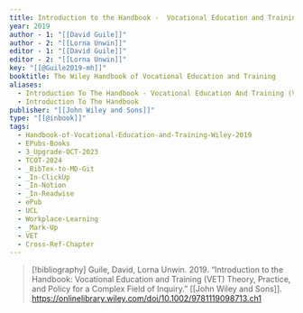 ```yaml
---
title: Introduction to the Handbook -  Vocational Education and Training (VET) Theory, Practice, and Policy for a Complex Field of Inquiry
year: 2019
author - 1: "[[David Guile]]"
author - 2: "[[Lorna Unwin]]"
editor - 1: "[[David Guile]]"
editor - 2: "[[Lorna Unwin]]"
key: "[[@Guile2019-mh]]"
booktitle: The Wiley Handbook of Vocational Education and Training
aliases:
  - Introduction To The Handbook - Vocational Education And Training (VET) Theory, Practice, And Policy For A Complex Field Of Inquiry
  - Introduction To The Handbook
publisher: "[[John Wiley and Sons]]"
type: "[[@inbook]]"
tags:
  - Handbook-of-Vocational-Education-and-Training-Wiley-2019
  - EPubs-Books
  - 3_Upgrade-OCT-2023
  - TCOT-2024
  - _BibTex-to-MD-Git
  - _In-ClickUp
  - _In-Notion
  - _In-Readwise
  - ePub
  - UCL
  - Workplace-Learning
  - _Mark-Up
  - VET
  - Cross-Ref-Chapter
---
```


> [!bibliography]
> Guile, David, Lorna Unwin. 2019. “Introduction to the Handbook: Vocational Education and Training (VET) Theory, Practice, and Policy for a Complex Field of Inquiry.” [[John Wiley and Sons]]. https://onlinelibrary.wiley.com/doi/10.1002/9781119098713.ch1
